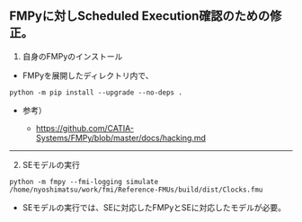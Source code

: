 ## FMPyに対しScheduled Execution確認のための修正。

1. 自身のFMPyのインストール

- FMPyを展開したディレクトリ内で、

```
python -m pip install --upgrade --no-deps .
```

- 参考）

  - https://github.com/CATIA-Systems/FMPy/blob/master/docs/hacking.md

***

2. SEモデルの実行

```
python -m fmpy --fmi-logging simulate /home/nyoshimatsu/work/fmi/Reference-FMUs/build/dist/Clocks.fmu
```

- SEモデルの実行では、SEに対応したFMPyとSEに対応したモデルが必要。
